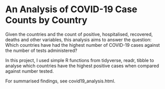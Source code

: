 # An Analysis of COVID-19 Case Counts by Country

Given the countries and the count of positive, hospitalised, recovered, deaths and other variables, this analysis aims to answer the question: Which countries have had the highest number of COVID-19 cases against the number of tests administered?

In this project, I used simple R functions from tidyverse, readr, tibble to analyse which countries have the highest positive cases when compared against number tested.

For summarised findings, see covid19_analysis.html.
